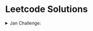# Leetcode Solutions

<details close> 
	<summary>Jan Challenge:</summary>
<ol><li>

[290. Word Pattern.py](https%3A//github.com/ThisIsSakshi/Leetcode-Solutions/blob/main//Jan%20Challenge/290.%20Word%20Pattern.py) 
</li>
</ol></details>